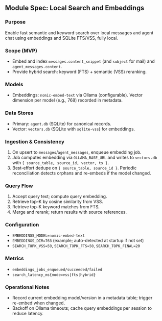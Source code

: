 ## Module Spec: Local Search and Embeddings

### Purpose
Enable fast semantic and keyword search over local messages and agent chat using embeddings and SQLite FTS/VSS, fully local.

### Scope (MVP)
- Embed and index `messages.content_snippet` (and `subject` for mail) and `agent_messages.content`.
- Provide hybrid search: keyword (FTS) + semantic (VSS) reranking.

### Models
- Embeddings: `nomic-embed-text` via Ollama (configurable). Vector dimension per model (e.g., 768) recorded in metadata.

### Data Stores
- Primary: `agent.db` (SQLite) for canonical records.
- Vector: `vectors.db` (SQLite with `sqlite-vss`) for embeddings.

### Ingestion & Consistency
1) On upsert to `messages`/`agent_messages`, enqueue embedding job.
2) Job computes embedding via `OLLAMA_BASE_URL` and writes to `vectors.db` with `{ source_table, source_id, vector, ts }`.
3) Best-effort dedupe on `{ source_table, source_id }`. Periodic reconciliation detects orphans and re-embeds if the model changed.

### Query Flow
1) Accept query text; compute query embedding.
2) Retrieve top-K by cosine similarity from VSS.
3) Retrieve top-K keyword matches from FTS.
4) Merge and rerank; return results with source references.

### Configuration
- `EMBEDDINGS_MODEL=nomic-embed-text`
- `EMBEDDINGS_DIM=768` (example; auto-detected at startup if not set)
- `SEARCH_TOPK_VSS=50`, `SEARCH_TOPK_FTS=50`, `SEARCH_TOPK_FINAL=20`

### Metrics
- `embeddings_jobs_enqueued/succeeded/failed`
- `search_latency_ms{mode=vss|fts|hybrid}`

### Operational Notes
- Record current embedding model/version in a metadata table; trigger re-embed when changed.
- Backoff on Ollama timeouts; cache query embeddings per session to reduce latency.


